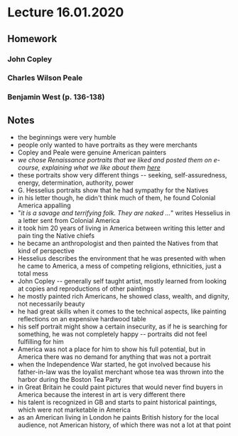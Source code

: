 # Lecture 16.01.2020

## Homework

### John Copley

### Charles Wilson Peale

### Benjamin West (p. 136-138)

## Notes

- the beginnings were very humble
- people only wanted to have portraits as they were merchants
- Copley and Peale were genuine American painters
- _we chose Renaissance portraits that we liked and posted them on e-course,
explaining what we like about them [here][1]_
- these portraits show very different things -- seeking, self-assuredness,
energy, determination, authority, power
- G. Hesselius portraits show that he had sympathy for the Natives
- in his letter though, he didn't think much of them, he found Colonial America
appalling
- "_it is a savage and terrifying folk. They are naked ..._" writes Hesselius
in a letter sent from Colonial America
- it took him 20 years of living in America between writing this letter and pain    ting the Native chiefs
- he became an anthropologist and then painted the Natives from that kind of
perspective
- Hesselius describes the environment that he was presented with when he came
to America, a mess of competing religions, ethnicities, just a total mess
- John Copley -- generally self taught artist, mostly learned from looking at
copies and reproductions of other paintings
- he mostly painted rich Americans, he showed class, wealth, and dignity, not
necessarily beauty
- he had great skills when it comes to the technical aspects, like painting
reflections on an expensive hardwood table
- his self portrait might show a certain insecurity, as if he is searching for
something, he was not completely happy -- portraits did not feel fulfilling for
him
- America was not a place for him to show his full potential, but in America
there was no demand for anything that was not a portrait
- when the Independence War started, he got involved because his father-in-law
was the loyalist merchant whose tea was thrown into the harbor during the
Boston Tea Party
- in Great Britain he could paint pictures that would never find buyers in
America because the interest in art is very different there
- his talent is recognized in GB and starts to paint historical paintings,
which were not marketable in America
- as an American living in London he paints British history for the local
audience, not American history, of which there was not a lot at that point

[1]: https://e-course.auca.kg/mod/forum/view.php?id=130285
